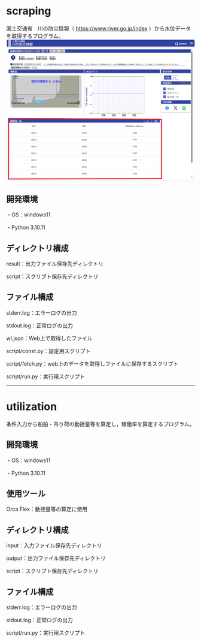 # scraping

国土交通省　川の防災情報（ https://www.river.go.jp/index ）から水位データを取得するプログラム。
![top](./scraping/site.png)

## 開発環境

・OS：windows11

・Python 3.10.11

## ディレクトリ構成

result：出力ファイル保存先ディレクトリ

script：スクリプト保存先ディレクトリ

## ファイル構成

stderr.log：エラーログの出力

stdout.log：正常ログの出力

wl.json：Web上で取得したファイル

script/const.py：設定用スクリプト

script/fetch.py：web上のデータを取得しファイルに保存するスクリプト

script/run.py：実行用スクリプト


---

# utilization

条件入力から船舶・吊り荷の動揺量等を算定し，稼働率を算定するプログラム。

## 開発環境

・OS：windows11

・Python 3.10.11

## 使用ツール

Orca Flex：動揺量等の算定に使用

## ディレクトリ構成

input：入力ファイル保存先ディレクトリ

output：出力ファイル保存先ディレクトリ

script：スクリプト保存先ディレクトリ

## ファイル構成

stderr.log：エラーログの出力

stdout.log：正常ログの出力

script/run.py：実行用スクリプト
